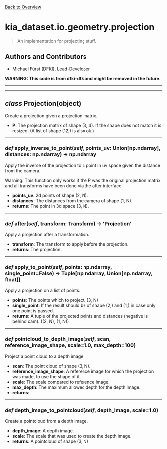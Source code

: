 [Back to Overview](../../../README.md)



# kia_dataset.io.geometry.projection

> An implementation for projecting stuff.

## Authors and Contributors
* Michael Fürst (DFKI), Lead-Developer

**WARNING: This code is from dfki-dtk and might be removed in the future.**


---
---
## *class* **Projection**(object)

Create a projection given a projection matrix.

* **P**: The projection matrix of shape (3, 4). If the shape does not match it is resized. (A list of shape (12,) is also ok.)


---
### *def* **apply_inverse_to_point**(*self*, points_uv: Union[np.ndarray], distances: np.ndarray) -> np.ndarray

Apply the inverse of the projection to a point in uv space given the distance from the camera.

Warning: This function only works if the P was the original projection matrix and all transforms have been done via the after interface.

* **points_uv**: 2d points of shape (2, N).
* **distances**: The distances from the camera of shape (1, N).
* **returns**: The point in 3d space (3, N).


---
### *def* **after**(*self*, transform: Transform) -> 'Projection'

Apply a projection after a transformation.

* **transform**: The transform to apply before the projection.
* **returns**: The projection.


---
### *def* **apply_to_point**(*self*, points: np.ndarray, single_point=False) -> Tuple[np.ndarray, Union[np.ndarray, float]]

Apply a projection on a list of points.

* **points**: The points which to project. (3, N)
* **single_point**: If the result should be of shape (2,) and (1,) in case only one point is passed.
* **returns**: A tuple of the projected points and distances (negative is behind cam). ((2, N), (1, N))


---
### *def* **pointcloud_to_depth_image**(*self*, scan, reference_image_shape, scale=1.0, max_depth=100)

Project a point cloud to a depth image.

* **scan**: The point cloud of shape (3, N).
* **reference_image_shape**: A reference image for which the projection was made, to use the shape of it.
* **scale**: The scale compared to reference image.
* **max_depth**: The maximum allowed depth for the depth image.
* **returns**:


---
### *def* **depth_image_to_pointcloud**(*self*, depth_image, scale=1.0)

Create a pointcloud from a depth image.

* **depth_image**: A depth image.
* **scale**: The scale that was used to create the depth image.
* **returns**: A pointcloud of shape (3, N)


